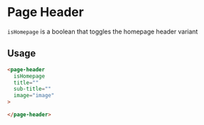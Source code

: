 # Page Header
`isHomepage` is a boolean that toggles the homepage header variant

## Usage

```html
<page-header
  isHomepage
  title=""
  sub-title=""
  image="image"
>

</page-header>
```
